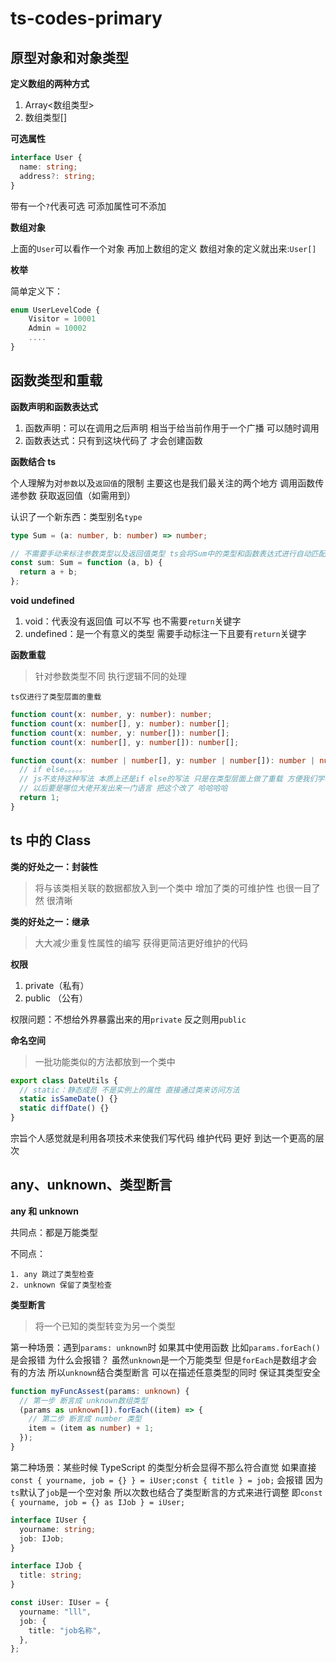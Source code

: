 # ts-codes-primary

## 原型对象和对象类型

**定义数组的两种方式**

1. Array<数组类型>
2. 数组类型[]

**可选属性**

```ts
interface User {
  name: string;
  address?: string;
}
```

带有一个`?`代表可选 可添加属性可不添加

**数组对象**

上面的`User`可以看作一个对象 再加上数组的定义 数组对象的定义就出来:`User[]`

**枚举**

简单定义下：

```ts
enum UserLevelCode {
    Visitor = 10001
    Admin = 10002
    ....
}
```

## 函数类型和重载

**函数声明和函数表达式**

1. 函数声明：可以在调用之后声明 相当于给当前作用于一个广播 可以随时调用
2. 函数表达式：只有到这块代码了 才会创建函数

**函数结合 ts**

个人理解为对`参数`以及`返回值`的限制 主要这也是我们最关注的两个地方 调用函数传递参数 获取返回值（如需用到）

认识了一个新东西：类型别名`type`

```ts
type Sum = (a: number, b: number) => number;

// 不需要手动来标注参数类型以及返回值类型 ts会将Sum中的类型和函数表达式进行自动匹配
const sum: Sum = function (a, b) {
  return a + b;
};
```

**void undefined**

1. void：代表没有返回值 可以不写 也不需要`return`关键字
2. undefined：是一个有意义的类型 需要手动标注一下且要有`return`关键字

**函数重载**

> 针对参数类型不同 执行逻辑不同的处理

`ts仅进行了类型层面的重载`

```ts
function count(x: number, y: number): number;
function count(x: number[], y: number): number[];
function count(x: number, y: number[]): number[];
function count(x: number[], y: number[]): number[];

function count(x: number | number[], y: number | number[]): number | number[] {
  // if else。。。。。
  // js不支持这种写法 本质上还是if else的写法 只是在类型层面上做了重载 方便我们学者理解吧
  // 以后要是哪位大佬开发出来一门语言 把这个改了 哈哈哈哈
  return 1;
}
```

## ts 中的 Class

**类的好处之一：封装性**

> 将与该类相关联的数据都放入到一个类中 增加了类的可维护性 也很一目了然 很清晰

**类的好处之一：继承**

> 大大减少重复性属性的编写 获得更简洁更好维护的代码

**权限**

1. private（私有）
2. public （公有）

权限问题：不想给外界暴露出来的用`private` 反之则用`public`

**命名空间**

> 一批功能类似的方法都放到一个类中

```ts
export class DateUtils {
  // static：静态成员 不是实例上的属性 直接通过类来访问方法
  static isSameDate() {}
  static diffDate() {}
}
```

宗旨个人感觉就是利用各项技术来使我们写代码 维护代码 更好 到达一个更高的层次

## any、unknown、类型断言

**any 和 unknown**

共同点：都是万能类型

不同点：

    1. any 跳过了类型检查
    2. unknown 保留了类型检查

**类型断言**

> 将一个已知的类型转变为另一个类型

第一种场景：遇到`params: unknown`时 如果其中使用函数 比如`params.forEach()` 是会报错
为什么会报错？ 虽然`unknown`是一个万能类型 但是`forEach`是数组才会有的方法
所以`unknown`结合类型断言 可以在描述任意类型的同时 保证其类型安全

```ts
function myFuncAssest(params: unknown) {
  // 第一步 断言成 unknown数组类型
  (params as unknown[]).forEach((item) => {
    // 第二步 断言成 number 类型
    item = (item as number) + 1;
  });
}
```

第二种场景：某些时候 TypeScript 的类型分析会显得不那么符合直觉
如果直接 `const { yourname, job = {} } = iUser;const { title } = job;` 会报错 因为`ts`默认了`job`是一个空对象
所以次数也结合了类型断言的方式来进行调整 即`const { yourname, job = {} as IJob } = iUser;`

```ts
interface IUser {
  yourname: string;
  job: IJob;
}

interface IJob {
  title: string;
}

const iUser: IUser = {
  yourname: "lll",
  job: {
    title: "job名称",
  },
};
```
